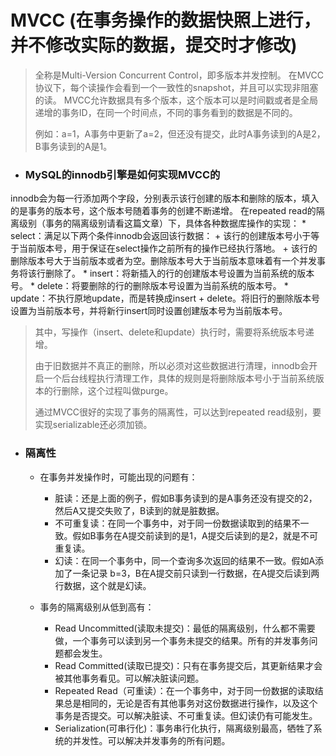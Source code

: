 # MVCC (在事务操作的数据快照上进行，并不修改实际的数据，提交时才修改)
> 全称是Multi-Version Concurrent Control，即多版本并发控制。
> 在MVCC协议下，每个读操作会看到一个一致性的snapshot，并且可以实现非阻塞的读。
> MVCC允许数据具有多个版本，这个版本可以是时间戳或者是全局递增的事务ID，在同一个时间点，不同的事务看到的数据是不同的。
>
> 例如：a=1，A事务中更新了a=2，但还没有提交，此时A事务读到的A是2，B事务读到的A是1。

* ### MySQL的innodb引擎是如何实现MVCC的
innodb会为每一行添加两个字段，分别表示该行创建的版本和删除的版本，填入的是事务的版本号，这个版本号随着事务的创建不断递增。
在repeated read的隔离级别（事务的隔离级别请看这篇文章）下，具体各种数据库操作的实现：
    * select：满足以下两个条件innodb会返回该行数据：
        + 该行的创建版本号小于等于当前版本号，用于保证在select操作之前所有的操作已经执行落地。
        + 该行的删除版本号大于当前版本或者为空。删除版本号大于当前版本意味着有一个并发事务将该行删除了。
    * insert：将新插入的行的创建版本号设置为当前系统的版本号。
    * delete：将要删除的行的删除版本号设置为当前系统的版本号。
    * update：不执行原地update，而是转换成insert + delete。将旧行的删除版本号设置为当前版本号，并将新行insert同时设置创建版本号为当前版本号。
    
> 其中，写操作（insert、delete和update）执行时，需要将系统版本号递增。
> 
> 由于旧数据并不真正的删除，所以必须对这些数据进行清理，innodb会开启一个后台线程执行清理工作，具体的规则是将删除版本号小于当前系统版本的行删除，这个过程叫做purge。
>
>通过MVCC很好的实现了事务的隔离性，可以达到repeated read级别，要实现serializable还必须加锁。

* ### 隔离性
    + 在事务并发操作时，可能出现的问题有：
        + 脏读：还是上面的例子，假如B事务读到的是A事务还没有提交的2，然后A又提交失败了，B读到的就是脏数据。
        + 不可重复读：在同一个事务中，对于同一份数据读取到的结果不一致。假如B事务在A提交前读到的是1，A提交后读到的是2，就是不可重复读。
        + 幻读：在同一个事务中，同一个查询多次返回的结果不一致。假如A添加了一条记录 b=3，B在A提交前只读到一行数据，在A提交后读到两行数据，这个就是幻读。
    
    + 事务的隔离级别从低到高有：
        + Read Uncommitted(读取未提交)：最低的隔离级别，什么都不需要做，一个事务可以读到另一个事务未提交的结果。所有的并发事务问题都会发生。
        + Read Committed(读取已提交)：只有在事务提交后，其更新结果才会被其他事务看见。可以解决脏读问题。
        + Repeated Read（可重读）：在一个事务中，对于同一份数据的读取结果总是相同的，无论是否有其他事务对这份数据进行操作，以及这个事务是否提交。可以解决脏读、不可重复读。但幻读仍有可能发生。
        + Serialization(可串行化)：事务串行化执行，隔离级别最高，牺牲了系统的并发性。可以解决并发事务的所有问题。